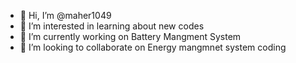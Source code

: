 - 👋 Hi, I’m @maher1049
- 👀 I’m interested in learning about new codes
- 🌱 I’m currently working on Battery Mangment System
- 💞️ I’m looking to collaborate on Energy mangmnet system coding 


<!---
maher1049/maher1049 is a ✨ special ✨ repository because its `README.md` (this file) appears on your GitHub profile.
You can click the Preview link to take a look at your changes.
--->
